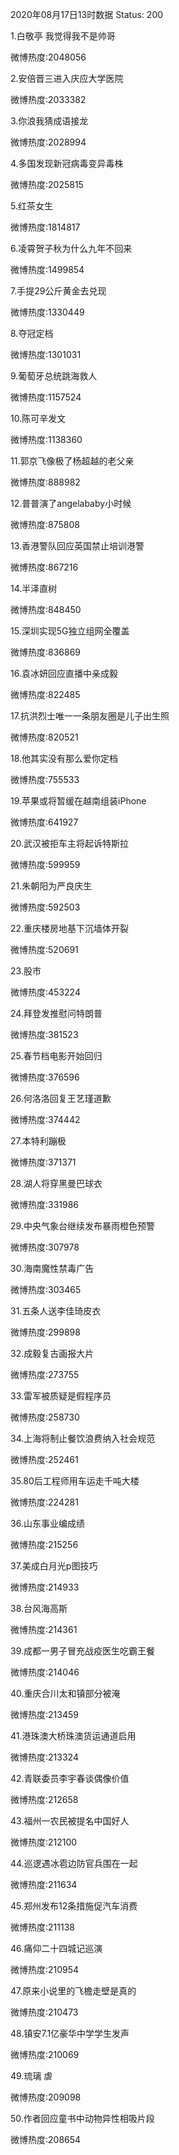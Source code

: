 2020年08月17日13时数据
Status: 200

1.白敬亭 我觉得我不是帅哥

微博热度:2048056

2.安倍晋三进入庆应大学医院

微博热度:2033382

3.你浪我猜成语接龙

微博热度:2028994

4.多国发现新冠病毒变异毒株

微博热度:2025815

5.红茶女生

微博热度:1814817

6.凌霄贺子秋为什么九年不回来

微博热度:1499854

7.手提29公斤黄金去兑现

微博热度:1330449

8.夺冠定档

微博热度:1301031

9.葡萄牙总统跳海救人

微博热度:1157524

10.陈可辛发文

微博热度:1138360

11.郭京飞像极了杨超越的老父亲

微博热度:888982

12.普普演了angelababy小时候

微博热度:875808

13.香港警队回应英国禁止培训港警

微博热度:867216

14.半泽直树

微博热度:848450

15.深圳实现5G独立组网全覆盖

微博热度:836869

16.袁冰妍回应直播中亲成毅

微博热度:822485

17.抗洪烈士唯一一条朋友圈是儿子出生照

微博热度:820521

18.他其实没有那么爱你定档

微博热度:755533

19.苹果或将暂缓在越南组装iPhone

微博热度:641927

20.武汉被拒车主将起诉特斯拉

微博热度:599959

21.朱朝阳为严良庆生

微博热度:592503

22.重庆楼房地基下沉墙体开裂

微博热度:520691

23.股市

微博热度:453224

24.拜登发推慰问特朗普

微博热度:381523

25.春节档电影开始回归

微博热度:376596

26.何洛洛回复王艺瑾道歉

微博热度:374442

27.本特利蹦极

微博热度:371371

28.湖人将穿黑曼巴球衣

微博热度:331986

29.中央气象台继续发布暴雨橙色预警

微博热度:307978

30.海南魔性禁毒广告

微博热度:303465

31.五条人送李佳琦皮衣

微博热度:299898

32.成毅复古画报大片

微博热度:273755

33.雷军被质疑是假程序员

微博热度:258730

34.上海将制止餐饮浪费纳入社会规范

微博热度:252461

35.80后工程师用车运走千吨大楼

微博热度:224281

36.山东事业编成绩

微博热度:215256

37.美成白月光p图技巧

微博热度:214933

38.台风海高斯

微博热度:214361

39.成都一男子冒充战疫医生吃霸王餐

微博热度:214046

40.重庆合川太和镇部分被淹

微博热度:213459

41.港珠澳大桥珠澳货运通道启用

微博热度:213324

42.青联委员李宇春谈偶像价值

微博热度:212658

43.福州一农民被提名中国好人

微博热度:212100

44.巡逻遇冰雹边防官兵围在一起

微博热度:211634

45.郑州发布12条措施促汽车消费

微博热度:211138

46.痛仰二十四城记巡演

微博热度:210954

47.原来小说里的飞檐走壁是真的

微博热度:210473

48.镇安7.1亿豪华中学学生发声

微博热度:210069

49.琉璃 虐

微博热度:209098

50.作者回应童书中动物异性相吸片段

微博热度:208654

